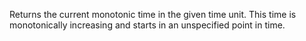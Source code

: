 Returns the current monotonic time in the given time unit.
This time is monotonically increasing and starts in an unspecified point in time.
